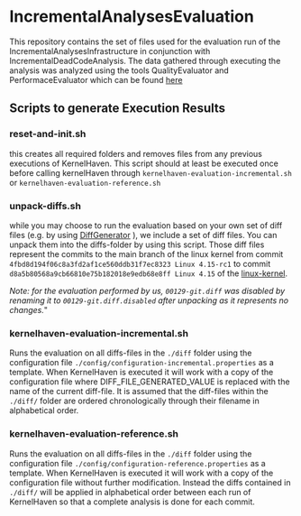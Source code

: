 # IncrementalAnalysesEvaluation

This repository contains the set of files used for the evaluation run of the IncrementalAnalysesInfrastructure in conjunction with IncrementalDeadCodeAnalysis. The data gathered through executing the analysis was analyzed using the tools QualityEvaluator and PerformaceEvaluator which can be found [here](https://github.com/moritzfl/IncrementalAnalysesHelpers)

## Scripts to generate Execution Results

### reset-and-init.sh

this creates all required folders and removes files from any previous executions of KernelHaven. This script should at least be executed once before calling kernelHaven through ``kernelhaven-evaluation-incremental.sh`` or ``kernelhaven-evaluation-reference.sh``

### unpack-diffs.sh

while you may choose to run the evaluation based on your own set of diff files (e.g. by using [DiffGenerator](https://github.com/moritzfl/IncrementalAnalysesHelpers) ), we include a set of diff files. You can unpack them into the diffs-folder by using this script.
Those diff files represent the commits to the main branch of the linux kernel from commit ``4fbd8d194f06c8a3fd2af1ce560ddb31f7ec8323 Linux 4.15-rc1`` to commit ``d8a5b80568a9cb66810e75b182018e9edb68e8ff Linux 4.15`` of the [linux-kernel](https://github.com/torvalds/linux).

*Note: for the evaluation performed by us, ``00129-git.diff`` was disabled by renaming it to ``00129-git.diff.disabled`` after unpacking as it represents no changes.*"

### kernelhaven-evaluation-incremental.sh

Runs the evaluation on all diffs-files in the ``./diff`` folder using the configuration file ``./config/configuration-incremental.properties`` as a template.
When KernelHaven is executed it will work with a copy of the configuration file where DIFF_FILE_GENERATED_VALUE is replaced with the name of the current diff-file. It is assumed that the diff-files within the ``./diff/`` folder are ordered chronologically through their filename in alphabetical order.

### kernelhaven-evaluation-reference.sh
Runs the evaluation on all diffs-files in the ``./diff`` folder using the configuration file ``./config/configuration-reference.properties`` as a template.
When KernelHaven is executed it will work with a copy of the configuration file without further modification. Instead the diffs contained in ``./diff/`` will be applied in alphabetical order between each run of KernelHaven so that a complete analysis is done for each commit.
